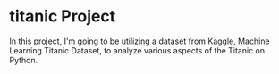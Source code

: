 # titanic Project

In this project, I'm going to be utilizing a dataset from Kaggle, Machine Learning Titanic Dataset, to analyze various aspects of the Titanic on Python.

